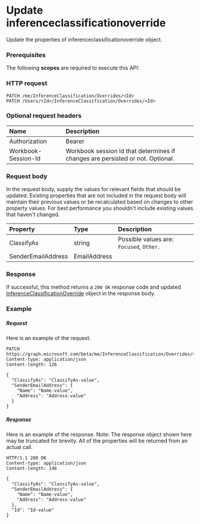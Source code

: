 # Update inferenceclassificationoverride

Update the properties of inferenceclassificationoverride object.
### Prerequisites
The following **scopes** are required to execute this API: 
### HTTP request
<!-- { "blockType": "ignored" } -->
```http
PATCH /me/InferenceClassification/Overrides/<Id>
PATCH /Users/<Id>/InferenceClassification/Overrides/<Id>
```
### Optional request headers
| Name       | Description|
|:-----------|:-----------|
| Authorization  | Bearer <code>|
| Workbook-Session-Id  | Workbook session Id that determines if changes are persisted or not. Optional.|

### Request body
In the request body, supply the values for relevant fields that should be updated. Existing properties that are not included in the request body will maintain their previous values or be recalculated based on changes to other property values. For best performance you shouldn't include existing values that haven't changed.

| Property	   | Type	|Description|
|:---------------|:--------|:----------|
|ClassifyAs|string| Possible values are: `Focused`, `Other`.|
|SenderEmailAddress|EmailAddress||

### Response
If successful, this method returns a `200 OK` response code and updated [InferenceClassificationOverride](../resources/inferenceclassificationoverride.md) object in the response body.
### Example
##### Request
Here is an example of the request.
<!-- {
  "blockType": "request",
  "name": "update_inferenceclassificationoverride"
}-->
```http
PATCH https://graph.microsoft.com/beta/me/InferenceClassification/Overrides/<Id>
Content-type: application/json
Content-length: 126

{
  "ClassifyAs": "ClassifyAs-value",
  "SenderEmailAddress": {
    "Name": "Name-value",
    "Address": "Address-value"
  }
}
```
##### Response
Here is an example of the response. Note: The response object shown here may be truncated for brevity. All of the properties will be returned from an actual call.
<!-- {
  "blockType": "response",
  "truncated": true,
  "@odata.type": "microsoft.graph.InferenceClassificationOverride"
} -->
```http
HTTP/1.1 200 OK
Content-type: application/json
Content-length: 146

{
  "ClassifyAs": "ClassifyAs-value",
  "SenderEmailAddress": {
    "Name": "Name-value",
    "Address": "Address-value"
  },
  "Id": "Id-value"
}
```

<!-- uuid: 8fcb5dbc-d5aa-4681-8e31-b001d5168d79
2015-10-25 14:57:30 UTC -->
<!-- {
  "type": "#page.annotation",
  "description": "Update inferenceclassificationoverride",
  "keywords": "",
  "section": "documentation",
  "tocPath": ""
}-->